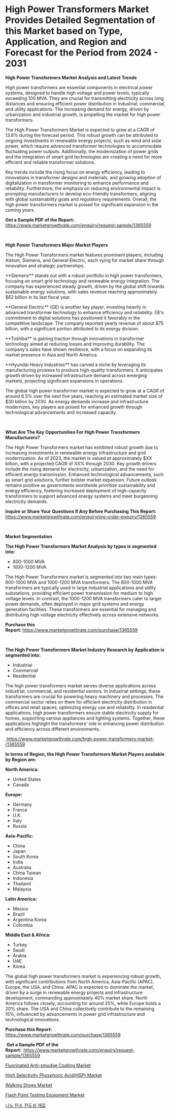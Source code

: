 <p><h1>High Power Transformers Market Provides Detailed Segmentation of this Market based on Type, Application, and Region and Forecast for the Period from 2024 - 2031</h1></p><p><strong>High Power Transformers Market Analysis and Latest Trends</strong></p>
<p><p>High power transformers are essential components in electrical power systems, designed to handle high voltage and power levels, typically exceeding 100 MVA. They are crucial for transmitting electricity across long distances and ensuring efficient power distribution in industrial, commercial, and utility applications. The increasing demand for energy, driven by urbanization and industrial growth, is propelling the market for high power transformers.</p><p>The High Power Transformers Market is expected to grow at a CAGR of 13.8% during the forecast period. This robust growth can be attributed to ongoing investments in renewable energy projects, such as wind and solar power, which require advanced transformer technologies to accommodate fluctuating power outputs. Additionally, the modernization of power grids and the integration of smart grid technologies are creating a need for more efficient and reliable transformer solutions.</p><p>Key trends include the rising focus on energy efficiency, leading to innovations in transformer designs and materials, and growing adoption of digitalization in transformer monitoring to enhance performance and reliability. Furthermore, the emphasis on reducing environmental impact is prompting manufacturers to develop eco-friendly transformers, aligning with global sustainability goals and regulatory requirements. Overall, the high power transformers market is poised for significant expansion in the coming years.</p></p>
<p><strong>Get a Sample PDF of the Report:&nbsp;</strong> <a href="https://www.marketgrowthrate.com/enquiry/request-sample/1365559">https://www.marketgrowthrate.com/enquiry/request-sample/1365559</a></p>
<p>&nbsp;</p>
<p><strong>High Power Transformers Major Market Players</strong></p>
<p><p>The High Power Transformers market features prominent players, including Alstom, Siemens, and General Electric, each vying for market share through innovation and strategic partnerships. </p><p>**Siemens** stands out with a robust portfolio in high power transformers, focusing on smart grid technology and renewable energy integration. The company has experienced steady growth, driven by the global shift towards sustainable energy solutions, with sales revenue reaching approximately $62 billion in its last fiscal year.</p><p>**General Electric** (GE) is another key player, investing heavily in advanced transformer technology to enhance efficiency and reliability. GE’s commitment to digital solutions has positioned it favorably in the competitive landscape. The company reported yearly revenue of about $75 billion, with a significant portion attributed to its energy division.</p><p>**Toshiba** is gaining traction through innovations in transformer technology aimed at reducing losses and improving durability. The company's sales have shown resilience, with a focus on expanding its market presence in Asia and North America.</p><p>**Hyundai Heavy Industries** has carved a niche by leveraging its manufacturing prowess to produce high-quality transformers. It anticipates growth driven by increased infrastructure demand across emerging markets, projecting significant expansions in operations.</p><p>The global high power transformer market is expected to grow at a CAGR of around 6.5% over the next five years, reaching an estimated market size of $30 billion by 2030. As energy demands increase and infrastructure modernizes, key players are poised for enhanced growth through technological advancements and increased capacity.</p></p>
<p>&nbsp;</p>
<p><strong>What Are The Key Opportunities For High Power Transformers Manufacturers?</strong></p>
<p><p>The High Power Transformers market has exhibited robust growth due to increasing investments in renewable energy infrastructure and grid modernization. As of 2023, the market is valued at approximately $XX billion, with a projected CAGR of XX% through 2030. Key growth drivers include the rising demand for electricity, urbanization, and the need for efficient energy transmission. Enhanced technological advancements, such as smart grid solutions, further bolster market expansion. Future outlook remains positive as governments worldwide prioritize sustainability and energy efficiency, fostering increased deployment of high-capacity transformers to support advanced energy systems and meet burgeoning electricity demands.</p></p>
<p><strong>Inquire or Share Your Questions If Any Before Purchasing This Report:</strong> <a href="https://www.marketgrowthrate.com/enquiry/pre-order-enquiry/1365559">https://www.marketgrowthrate.com/enquiry/pre-order-enquiry/1365559</a></p>
<p>&nbsp;</p>
<p><strong>Market Segmentation</strong></p>
<p><strong>The High Power Transformers Market Analysis by types is segmented into:</strong></p>
<p><ul><li>800-1000 MVA</li><li>1000-1200 MVA</li></ul></p>
<p><p>The High Power Transformers market is segmented into two main types: 800-1000 MVA and 1000-1200 MVA transformers. The 800-1000 MVA transformers are typically used in large industrial applications and utility substations, providing efficient power transmission for medium to high voltage levels. In contrast, the 1000-1200 MVA transformers cater to larger power demands, often deployed in major grid systems and energy generation facilities. These transformers are essential for managing and distributing high voltage electricity effectively across extensive networks.</p></p>
<p><strong>Purchase this Report:&nbsp;</strong><a href="https://www.marketgrowthrate.com/purchase/1365559">https://www.marketgrowthrate.com/purchase/1365559</a></p>
<p>&nbsp;</p>
<p><strong>The High Power Transformers Market Industry Research by Application is segmented into:</strong></p>
<p><ul><li>Industrial</li><li>Commercial</li><li>Residential</li></ul></p>
<p><p>The high power transformers market serves diverse applications across industrial, commercial, and residential sectors. In industrial settings, these transformers are crucial for powering heavy machinery and processes. The commercial sector relies on them for efficient electricity distribution in offices and retail spaces, optimizing energy use and reliability. In residential applications, high power transformers ensure stable electricity supply for homes, supporting various appliances and lighting systems. Together, these applications highlight the transformers' role in enhancing power distribution and efficiency across different environments.</p></p>
<p><a href="https://www.marketgrowthrate.com/high-power-transformers-market-r1365559">&nbsp;https://www.marketgrowthrate.com/high-power-transformers-market-r1365559</a></p>
<p><strong>In terms of Region, the High Power Transformers Market Players available by Region are:</strong></p>
<p>
    <p> <strong> North America: </strong>
        <ul>
            <li>United States</li>
            <li>Canada</li>
        </ul>
        </p> 
    <p> <strong> Europe: </strong>
        <ul>
            <li>Germany</li>
            <li>France</li>
            <li>U.K.</li>
            <li>Italy</li>
            <li>Russia</li>
        </ul>
        </p> 
    <p> <strong> Asia-Pacific: </strong>
        <ul>
            <li>China</li>
            <li>Japan</li>
            <li>South Korea</li>
            <li>India</li>
            <li>Australia</li>
            <li>China Taiwan</li>
            <li>Indonesia</li>
            <li>Thailand</li>
            <li>Malaysia</li>
        </ul>
        </p> 
    <p> <strong> Latin America: </strong>
        <ul>
            <li>Mexico</li>
            <li>Brazil</li>
            <li>Argentina Korea</li>
            <li>Colombia</li>
        </ul>
        </p> 
    <p> <strong> Middle East & Africa: </strong>
        <ul>
            <li>Turkey</li>
            <li>Saudi</li>
            <li>Arabia</li>
            <li>UAE</li>
            <li>Korea</li>
        </ul>
    </p>
    </p>
<p><p>The global high power transformers market is experiencing robust growth, with significant contributions from North America, Asia-Pacific (APAC), Europe, the USA, and China. APAC is expected to dominate the market, driven by a surge in renewable energy projects and infrastructure development, commanding approximately 40% market share. North America follows closely, accounting for around 25%, while Europe holds a 20% share. The USA and China collectively contribute to the remaining 15%, influenced by advancements in power grid infrastructure and technological innovations.</p></p>
<p><strong>Purchase this Report: </strong><a href="https://www.marketgrowthrate.com/purchase/1365559">https://www.marketgrowthrate.com/purchase/1365559</a></p>
<p>&nbsp;<strong>Get a Sample PDF of the Report:&nbsp;&nbsp;</strong><a href="https://www.marketgrowthrate.com/enquiry/request-sample/1365559">https://www.marketgrowthrate.com/enquiry/request-sample/1365559</a></p>
<p><strong></strong></p>
<p><p><a href="https://issuu.com/reportprime-2/docs/fluorinated-anti-smudge-coating-mar_3f5158690eb720">Fluorinated Anti-smudge Coating Market</a></p><p><a href="https://issuu.com/reportprime-2/docs/high-selectivity-phosphoric-acidhsp_3a038277e403b2">High Selectivity Phosphoric Acid(HSP) Market</a></p><p><a href="https://github.com/marloy8/Market-Research-Report-List-6/blob/main/walking-shoes-market.md">Walking Shoes Market</a></p><p><a href="https://www.linkedin.com/pulse/global-flash-point-testing-equipment-industry-research-report-g7jhc?trackingId=Bj%2F%2F45%2FcSyONofO3fwkt8w%3D%3D">Flash Point Testing Equipment Market</a></p><p><a href="https://medium.com/@leoraebert/%EB%82%98%EB%85%B8-%EC%B9%B4%EB%B3%B8-%EC%A0%84%EB%8F%84%EC%84%B1-%EC%9E%AC%EB%A3%8C-%EC%8B%9C%EC%9E%A5-2024%EB%85%84%EB%B6%80%ED%84%B0-2031%EB%85%84%EA%B9%8C%EC%A7%80%EC%9D%98-%EA%B8%80%EB%A1%9C%EB%B2%8C-%EC%8B%9C%EC%9E%A5-%ED%86%B5%EC%B0%B0%EB%A0%A5-%EB%B0%8F-%ED%8C%90%EB%A7%A4-%EB%8F%99%ED%96%A5-94a6359d615f?postPublishedType=repub">나노 탄소 전도성 재료</a></p></p>